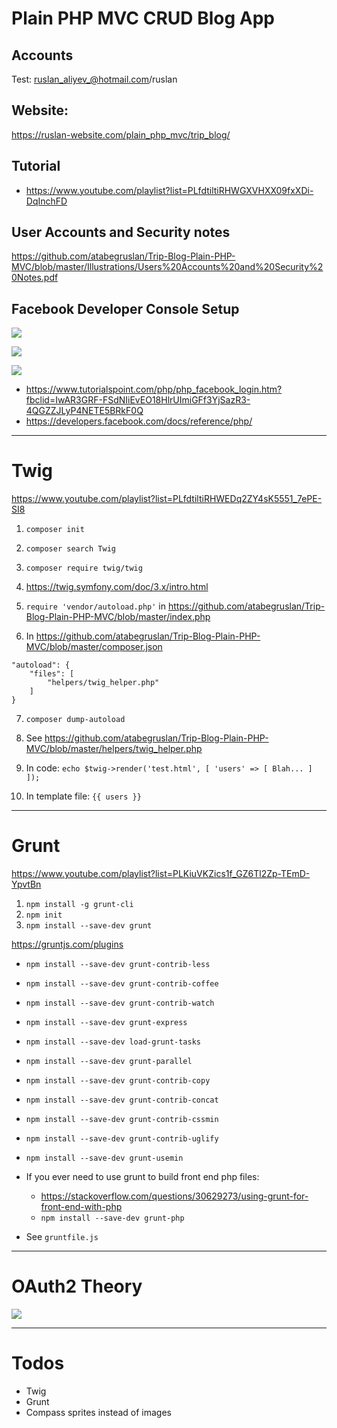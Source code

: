 # Plain PHP MVC CRUD Blog App

## Accounts

Test: ruslan_aliyev_@hotmail.com/ruslan

## Website:

https://ruslan-website.com/plain_php_mvc/trip_blog/

## Tutorial

- https://www.youtube.com/playlist?list=PLfdtiltiRHWGXVHXX09fxXDi-DqInchFD

## User Accounts and Security notes

https://github.com/atabegruslan/Trip-Blog-Plain-PHP-MVC/blob/master/Illustrations/Users%20Accounts%20and%20Security%20Notes.pdf

## Facebook Developer Console Setup

![](https://raw.githubusercontent.com/atabegruslan/Trip-Blog-Plain-PHP-MVC/master/Illustrations/FBSignin1.PNG)

![](https://raw.githubusercontent.com/atabegruslan/Trip-Blog-Plain-PHP-MVC/master/Illustrations/FBSignin2.PNG)

![](https://raw.githubusercontent.com/atabegruslan/Trip-Blog-Plain-PHP-MVC/master/Illustrations/FBSignin3.PNG)

- https://www.tutorialspoint.com/php/php_facebook_login.htm?fbclid=IwAR3GRF-FSdNIiEvEO18HlrUImiGFf3YjSazR3-4QGZZJLyP4NETE5BRkF0Q
- https://developers.facebook.com/docs/reference/php/

---

# Twig

https://www.youtube.com/playlist?list=PLfdtiltiRHWEDq2ZY4sK5551_7ePE-SI8

1. `composer init`

2. `composer search Twig`

3. `composer require twig/twig`

4. https://twig.symfony.com/doc/3.x/intro.html

5. `require 'vendor/autoload.php'`  in https://github.com/atabegruslan/Trip-Blog-Plain-PHP-MVC/blob/master/index.php

6. In https://github.com/atabegruslan/Trip-Blog-Plain-PHP-MVC/blob/master/composer.json
```
"autoload": {
    "files": [
        "helpers/twig_helper.php"
    ]
}
```

7. `composer dump-autoload`

8. See https://github.com/atabegruslan/Trip-Blog-Plain-PHP-MVC/blob/master/helpers/twig_helper.php

9. In code: `echo $twig->render('test.html', [ 'users' => [ Blah... ] ]);`

10. In template file: `{{ users }}`

---

# Grunt

https://www.youtube.com/playlist?list=PLKiuVKZics1f_GZ6Tl2Zp-TEmD-YpvtBn

1. `npm install -g grunt-cli`
2. `npm init`
3. `npm install --save-dev grunt`

https://gruntjs.com/plugins

- `npm install --save-dev grunt-contrib-less`
- `npm install --save-dev grunt-contrib-coffee`

- `npm install --save-dev grunt-contrib-watch`

- `npm install --save-dev grunt-express`

- `npm install --save-dev load-grunt-tasks`
- `npm install --save-dev grunt-parallel`
- `npm install --save-dev grunt-contrib-copy`
- `npm install --save-dev grunt-contrib-concat`
- `npm install --save-dev grunt-contrib-cssmin`
- `npm install --save-dev grunt-contrib-uglify`
- `npm install --save-dev grunt-usemin`

- If you ever need to use grunt to build front end php files: 
	- https://stackoverflow.com/questions/30629273/using-grunt-for-front-end-with-php
	- `npm install --save-dev grunt-php`

- See `gruntfile.js`

---

# OAuth2 Theory

![](https://raw.githubusercontent.com/atabegruslan/Trip-Blog-Plain-PHP-MVC/master/Illustrations/Oauth.png)

---

# Todos

- Twig
- Grunt
- Compass sprites instead of images